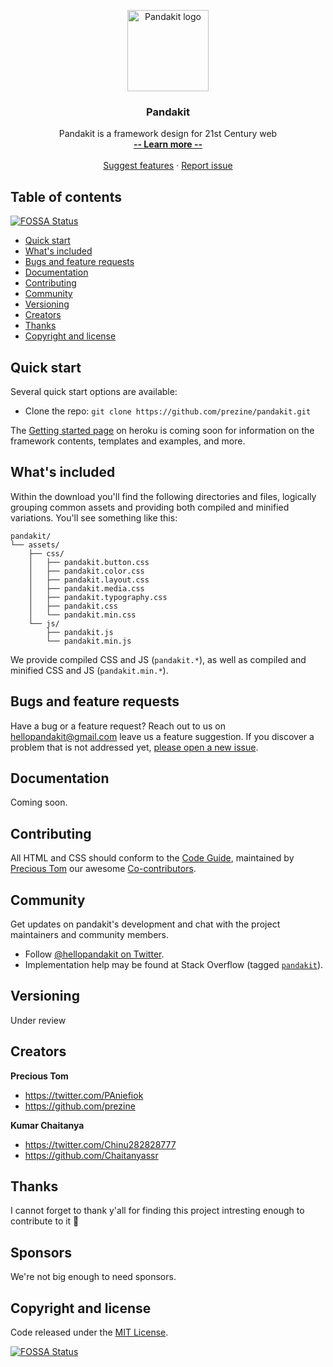 <p align="center">
  <a href="https://github.com/CirclepandaLab/pandakit">
    <img src="https://raw.githubusercontent.com/CirclepandaLab/pandakit/master/logo.png" alt="Pandakit logo" width="130" height="130">
  </a>
</p>

<h3 align="center">Pandakit</h3>

<p align="center">
  Pandakit is a framework design for 21st Century web
  <br>
  <a href="#"><strong> -- Learn more -- </strong></a>
  <br>
  <br>
  <a href="mailto:hellopandakit@gmail.com
?subject=Suggest%20feature
&body=Dear%20Pandakit,%0A%0AYour%20message%20here%0A%0ARegards,%0A%0AName:%0AEmail:%0APhone:%0A" 
style="text-align:center;">Suggest features</a>
  ·
  <a href="https://github.com/CirclepandaLab/pandakit/issues/new">Report issue</a>
 </p>


## Table of contents
[![FOSSA Status](https://app.fossa.io/api/projects/git%2Bgithub.com%2Fprezine%2Fpandakit.svg?type=shield)](https://app.fossa.io/projects/git%2Bgithub.com%2Fprezine%2Fpandakit?ref=badge_shield)


- [Quick start](#quick-start)
- [What's included](#whats-included)
- [Bugs and feature requests](#bugs-and-feature-requests)
- [Documentation](#documentation)
- [Contributing](#contributing)
- [Community](#community)
- [Versioning](#versioning)
- [Creators](#creators)
- [Thanks](#thanks)
- [Copyright and license](#copyright-and-license)


## Quick start

Several quick start options are available:

- Clone the repo: `git clone https://github.com/prezine/pandakit.git`

The [Getting started page](#) on heroku is coming soon for information on the framework contents, templates and examples, and more.

## What's included

Within the download you'll find the following directories and files, logically grouping common assets and providing both compiled and minified variations. You'll see something like this:

```text
pandakit/
└── assets/
    ├── css/
    │   ├── pandakit.button.css
    │   ├── pandakit.color.css
    │   ├── pandakit.layout.css
    │   ├── pandakit.media.css
    │   ├── pandakit.typography.css
    │   ├── pandakit.css
    │   └── pandakit.min.css
    └── js/
        ├── pandakit.js
        └── pandakit.min.js
```

We provide compiled CSS and JS (`pandakit.*`), as well as compiled and minified CSS and JS (`pandakit.min.*`).


## Bugs and feature requests

Have a bug or a feature request? Reach out to us on [hellopandakit@gmail.com](mailto:hellopandakit@gmail.com) leave us a feature suggestion. If you discover a problem that is not addressed yet, [please open a new issue](https://github.com/CirclepandaLab/pandakit/issues/new).


## Documentation

Coming soon.

## Contributing

All HTML and CSS should conform to the [Code Guide](https://codeguide.co/), maintained by [Precious Tom](https://github.com/prezine) our awesome [Co-contributors](https://github.com/CirclepandaLab/pandakit/graphs/contributors).

## Community

Get updates on pandakit's development and chat with the project maintainers and community members.

- Follow [@hellopandakit on Twitter](https://twitter.com/hellopandakit).
- Implementation help may be found at Stack Overflow (tagged [`pandakit`](https://stackoverflow.com/questions/tagged/pandakit)).


## Versioning

Under review

## Creators

**Precious Tom**

- <https://twitter.com/PAniefiok>
- <https://github.com/prezine>

**Kumar Chaitanya**

- <https://twitter.com/Chinu282828777>
- <https://github.com/Chaitanyassr>

## Thanks

I cannot forget to thank y'all for finding this project intresting enough to contribute to it 🤗 

## Sponsors

We're not big enough to need sponsors. 

## Copyright and license

Code released under the [MIT License](https://github.com/CirclepandaLab/pandakit/blob/master/LICENSE).

[![FOSSA Status](https://app.fossa.io/api/projects/git%2Bgithub.com%2Fprezine%2Fpandakit.svg?type=large)](https://app.fossa.io/projects/git%2Bgithub.com%2Fprezine%2Fpandakit?ref=badge_large)